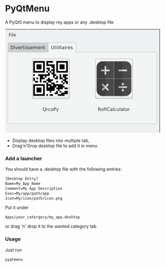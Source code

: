 # PyQtMenu
A PyQt5 menu to display my apps or any .desktop file

<img src="https://raw.githubusercontent.com/Daguhh/PyQtMenu/master/Screenshot.png" width="600">

* Display desktop files into multiple tab, 
* Drag'n'Drop desktop file to add it in menu

### Add a launcher
You should have a .desktop file with the following entries:
```
[Desktop Entry]
Name=My_App_Name
Comment=My App Description
Exec=My/app/path/app
Icon=My/icon/path/icon.png
```
Put it under 
```
Apps/your_catergory/my_app.desktop
```
or drag 'n' drop it to the wanted category tab

### Usage
Just run
```bash
pyqtmenu
```
